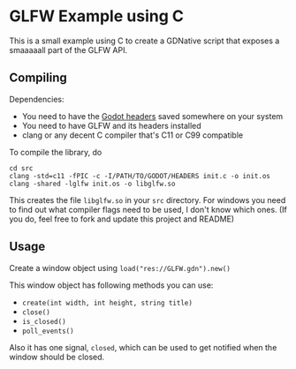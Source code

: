 # GLFW Example using C

This is a small example using C to create a GDNative script that
exposes a smaaaaall part of the GLFW API.

## Compiling

Dependencies:
 * You need to have the [Godot headers](https://github.com/GodotNativeTools/godot_headers) saved somewhere on your system
 * You need to have GLFW and its headers installed
 * clang or any decent C compiler that's C11 or C99 compatible

To compile the library, do

	cd src
	clang -std=c11 -fPIC -c -I/PATH/TO/GODOT/HEADERS init.c -o init.os
	clang -shared -lglfw init.os -o libglfw.so

This creates the file `libglfw.so` in your `src` directory.
For windows you need to find out what compiler flags need to be used, I don't know which ones. (If you do, feel free to fork and update this project and README)

## Usage

Create a window object using `load("res://GLFW.gdn").new()`

This window object has following methods you can use:
 * `create(int width, int height, string title)`
 * `close()`
 * `is_closed()`
 * `poll_events()`

Also it has one signal, `closed`, which can be used to get notified when the window should be closed.
